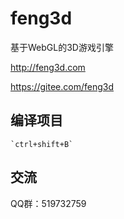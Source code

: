 # feng3d

基于WebGL的3D游戏引擎

http://feng3d.com

https://gitee.com/feng3d

## 编译项目

    `ctrl+shift+B`

## 交流
QQ群：519732759